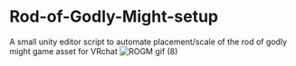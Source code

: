 # Rod-of-Godly-Might-setup
A small unity editor script to automate placement/scale of the rod of godly might game asset for VRchat
![ROGM gif (8)](https://user-images.githubusercontent.com/97479602/213936369-c4ea1e7b-9e5b-42da-8bea-4ed88faa3f8a.gif)
